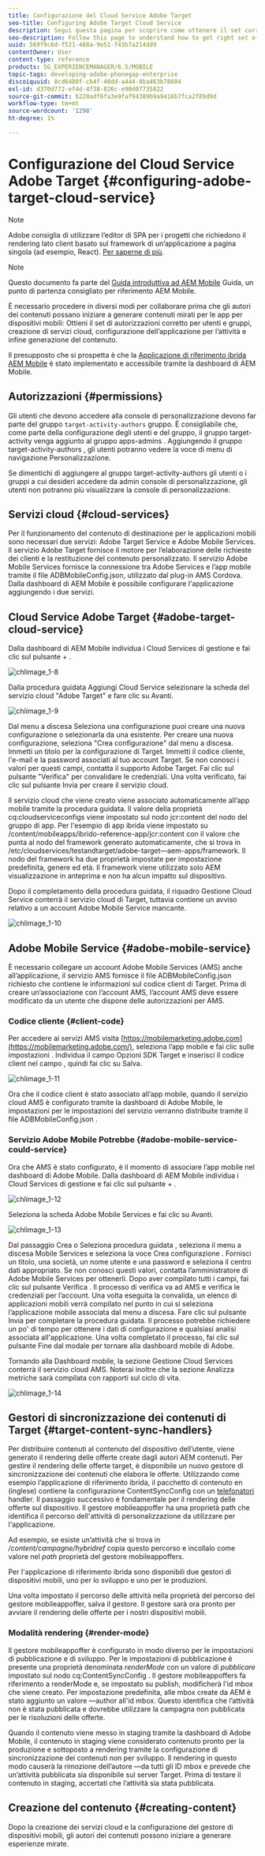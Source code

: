 ```yaml
---
title: Configurazione del Cloud Service Adobe Target
seo-title: Configuring Adobe Target Cloud Service
description: Segui questa pagina per scoprire come ottenere il set corretto di autorizzazioni per utenti e gruppi, creare servizi cloud, configurare l’applicazione per l’attività e infine generare il contenuto.
seo-description: Follow this page to understand how to get right set of permissions for users and groups, creating cloud services, configuring the application for the activity, and finally generating the content.
uuid: 569f9c6d-f521-488a-9e51-f43b7a214dd9
contentOwner: User
content-type: reference
products: SG_EXPERIENCEMANAGER/6.5/MOBILE
topic-tags: developing-adobe-phonegap-enterprise
discoiquuid: 8cd6480f-cb4f-40dd-a444-8ba463b78604
exl-id: d370d772-ef4d-4f38-826c-e90d07735822
source-git-commit: b220adf6fa3e9faf94389b9a9416b7fca2f89d9d
workflow-type: tm+mt
source-wordcount: '1298'
ht-degree: 1%

---
```


# Configurazione del Cloud Service Adobe Target {#configuring-adobe-target-cloud-service}

>[!NOTE]
>
>Adobe consiglia di utilizzare l’editor di SPA per i progetti che richiedono il rendering lato client basato sul framework di un’applicazione a pagina singola (ad esempio, React). [Per saperne di più](/help/sites-developing/spa-overview.md).

>[!NOTE]
>
>Questo documento fa parte del [Guida introduttiva ad AEM Mobile](/help/mobile/getting-started-aem-mobile.md) Guida, un punto di partenza consigliato per riferimento AEM Mobile.

È necessario procedere in diversi modi per collaborare prima che gli autori dei contenuti possano iniziare a generare contenuti mirati per le app per dispositivi mobili: Ottieni il set di autorizzazioni corretto per utenti e gruppi, creazione di servizi cloud, configurazione dell’applicazione per l’attività e infine generazione del contenuto.

Il presupposto che si prospetta è che la [Applicazione di riferimento ibrida AEM Mobile](https://github.com/Adobe-Marketing-Cloud-Apps/aem-mobile-hybrid-reference) è stato implementato e accessibile tramite la dashboard di AEM Mobile.

## Autorizzazioni {#permissions}

Gli utenti che devono accedere alla console di personalizzazione devono far parte del gruppo `target-activity-authors` gruppo. È consigliabile che, come parte della configurazione degli utenti e del gruppo, il gruppo target-activity venga aggiunto al gruppo apps-admins . Aggiungendo il gruppo target-activity-authors , gli utenti potranno vedere la voce di menu di navigazione Personalizzazione.

Se dimentichi di aggiungere al gruppo target-activity-authors gli utenti o i gruppi a cui desideri accedere da admin console di personalizzazione, gli utenti non potranno più visualizzare la console di personalizzazione.

## Servizi cloud {#cloud-services}

Per il funzionamento del contenuto di destinazione per le applicazioni mobili sono necessari due servizi: Adobe Target Service e Adobe Mobile Services. Il servizio Adobe Target fornisce il motore per l’elaborazione delle richieste dei clienti e la restituzione del contenuto personalizzato. Il servizio Adobe Mobile Services fornisce la connessione tra Adobe Services e l’app mobile tramite il file ADBMobileConfig.json, utilizzato dal plug-in AMS Cordova. Dalla dashboard di AEM Mobile è possibile configurare l&#39;applicazione aggiungendo i due servizi.

## Cloud Service Adobe Target {#adobe-target-cloud-service}

Dalla dashboard di AEM Mobile individua i Cloud Services di gestione e fai clic sul pulsante + .

![chlimage_1-8](assets/chlimage_1-8.png)

Dalla procedura guidata Aggiungi Cloud Service selezionare la scheda del servizio cloud &quot;Adobe Target&quot; e fare clic su Avanti.

![chlimage_1-9](assets/chlimage_1-9.png)

Dal menu a discesa Seleziona una configurazione puoi creare una nuova configurazione o selezionarla da una esistente. Per creare una nuova configurazione, seleziona &quot;Crea configurazione&quot; dal menu a discesa. Immetti un titolo per la configurazione di Target. Immetti il codice cliente, l&#39;e-mail e la password associati al tuo account Target. Se non conosci i valori per questi campi, contatta il supporto Adobe Target. Fai clic sul pulsante &quot;Verifica&quot; per convalidare le credenziali. Una volta verificato, fai clic sul pulsante Invia per creare il servizio cloud.

Il servizio cloud che viene creato viene associato automaticamente all’app mobile tramite la procedura guidata. Il valore della proprietà cq:cloudserviceconfigs viene impostato sul nodo jcr:content del nodo del gruppo di app. Per l&#39;esempio di app ibrida viene impostato su /content/mobileapps/ibrido-reference-app/jcr:content con il valore che punta al nodo del framework generato automaticamente, che si trova in /etc/cloudservices/testandtarget/adobe-target—aem-apps/framework. Il nodo del framework ha due proprietà impostate per impostazione predefinita, genere ed età. Il framework viene utilizzato solo AEM visualizzazione in anteprima e non ha alcun impatto sul dispositivo.

Dopo il completamento della procedura guidata, il riquadro Gestione Cloud Service conterrà il servizio cloud di Target, tuttavia contiene un avviso relativo a un account Adobe Mobile Service mancante.

![chlimage_1-10](assets/chlimage_1-10.png)

## Adobe Mobile Service {#adobe-mobile-service}

È necessario collegare un account Adobe Mobile Services (AMS) anche all’applicazione, il servizio AMS fornisce il file ADBMobileConfig.json richiesto che contiene le informazioni sul codice client di Target. Prima di creare un’associazione con l’account AMS, l’account AMS deve essere modificato da un utente che dispone delle autorizzazioni per AMS.

### Codice cliente {#client-code}

Per accedere ai servizi AMS visita [https://mobilemarketing.adobe.com](https://mobilemarketing.adobe.com/), seleziona l’app mobile e fai clic sulle impostazioni . Individua il campo Opzioni SDK Target e inserisci il codice client nel campo , quindi fai clic su Salva.

![chlimage_1-11](assets/chlimage_1-11.png)

Ora che il codice client è stato associato all’app mobile, quando il servizio cloud AMS è configurato tramite la dashboard di Adobe Mobile, le impostazioni per le impostazioni del servizio verranno distribuite tramite il file ADBMobileConfig.json .

### Servizio Adobe Mobile Potrebbe {#adobe-mobile-service-could-service}

Ora che AMS è stato configurato, è il momento di associare l’app mobile nel dashboard di Adobe Mobile. Dalla dashboard di AEM Mobile individua i Cloud Services di gestione e fai clic sul pulsante + .

![chlimage_1-12](assets/chlimage_1-12.png)

Seleziona la scheda Adobe Mobile Services e fai clic su Avanti.

![chlimage_1-13](assets/chlimage_1-13.png)

Dal passaggio Crea o Seleziona procedura guidata , seleziona il menu a discesa Mobile Services e seleziona la voce Crea configurazione . Fornisci un titolo, una società, un nome utente e una password e seleziona il centro dati appropriato. Se non conosci questi valori, contatta l’amministratore di Adobe Mobile Services per ottenerli. Dopo aver compilato tutti i campi, fai clic sul pulsante Verifica . Il processo di verifica va ad AMS e verifica le credenziali per l’account. Una volta eseguita la convalida, un elenco di applicazioni mobili verrà compilato nel punto in cui si seleziona l’applicazione mobile associata dal menu a discesa. Fare clic sul pulsante Invia per completare la procedura guidata. Il processo potrebbe richiedere un po&#39; di tempo per ottenere i dati di configurazione e qualsiasi analisi associata all&#39;applicazione. Una volta completato il processo, fai clic sul pulsante Fine dal modale per tornare alla dashboard mobile di Adobe.

Tornando alla Dashboard mobile, la sezione Gestione Cloud Services conterrà il servizio cloud AMS. Noterai inoltre che la sezione Analizza metriche sarà compilata con rapporti sul ciclo di vita.

![chlimage_1-14](assets/chlimage_1-14.png)

## Gestori di sincronizzazione dei contenuti di Target {#target-content-sync-handlers}

Per distribuire contenuti al contenuto del dispositivo dell’utente, viene generato il rendering delle offerte create dagli autori AEM contenuti. Per gestire il rendering delle offerte target, è disponibile un nuovo gestore di sincronizzazione dei contenuti che elabora le offerte. Utilizzando come esempio l’applicazione di riferimento ibrida, il pacchetto di contenuto en (inglese) contiene la configurazione ContentSyncConfig con un [telefonatori](https://github.com/Adobe-Marketing-Cloud-Apps/aem-mobile-hybrid-reference/blob/master/aem-package/content-author/src/main/content/jcr_root/content/mobileapps/hybrid-reference-app/en/_jcr_content/pge-app/app-config-dev/targetOffers/.content.xml) handler. Il passaggio successivo è fondamentale per il rendering delle offerte sul dispositivo. Il gestore mobileappoffer ha una proprietà path che identifica il percorso dell&#39;attività di personalizzazione da utilizzare per l&#39;applicazione.

Ad esempio, se esiste un’attività che si trova in */content/campagne/hybridref* copia questo percorso e incollalo come valore nel *path* proprietà del gestore mobileappoffers.

Per l&#39;applicazione di riferimento ibrida sono disponibili due gestori di dispositivi mobili, uno per lo sviluppo e uno per le produzioni.

Una volta impostato il percorso delle attività nella proprietà del percorso del gestore mobileappoffer, salva il gestore. Il gestore sarà ora pronto per avviare il rendering delle offerte per i nostri dispositivi mobili.

### Modalità rendering {#render-mode}

Il gestore mobileappoffer è configurato in modo diverso per le impostazioni di pubblicazione e di sviluppo. Per le impostazioni di pubblicazione è presente una proprietà denominata *renderMode* con un valore di *pubblicare* impostato sul nodo cq:ContentSyncConfig . Il gestore mobileappoffers fa riferimento a renderMode e, se impostato su publish, modificherà l&#39;id mbox che viene creato. Per impostazione predefinita, alle mbox create da AEM è stato aggiunto un valore —author all&#39;id mbox. Questo identifica che l’attività non è stata pubblicata e dovrebbe utilizzare la campagna non pubblicata per le risoluzioni delle offerte.

Quando il contenuto viene messo in staging tramite la dashboard di Adobe Mobile, il contenuto in staging viene considerato contenuto pronto per la produzione e sottoposto a rendering tramite la configurazione di sincronizzazione dei contenuti non per sviluppo. Il rendering in questo modo causerà la rimozione dell’autore —da tutti gli ID mbox e prevede che un’attività pubblicata sia disponibile sul server Target. Prima di testare il contenuto in staging, accertati che l’attività sia stata pubblicata.

## Creazione del contenuto {#creating-content}

Dopo la creazione dei servizi cloud e la configurazione del gestore di dispositivi mobili, gli autori dei contenuti possono iniziare a generare esperienze mirate.
